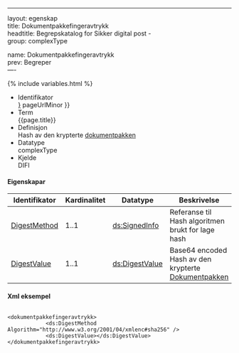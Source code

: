 -----

layout: egenskap  
title: Dokumentpakkefingeravtrykk  
headtitle: Begrepskatalog for Sikker digital post -  
group: complexType

name: Dokumentpakkefingeravtrykk  
prev: Begreper  
—-

{% include variables.html %}

  - Identifikator  
    <span style="{ pageUrlMinor ;">[}]({{)</span> pageUrlMinor }}
  - Term  
    {{page.title}}
  - Definisjon  
    Hash av den krypterte
    [dokumentpakken](../forretningslag/Dokumentpakke/)
  - Datatype  
    complexType
  - Kjelde  
    DIFI

#### Eigenskapar

| Identifikator                                                        | Kardinalitet | Datatype                                                              | Beskrivelse                                                                             |
| -------------------------------------------------------------------- | ------------ | --------------------------------------------------------------------- | --------------------------------------------------------------------------------------- |
| [DigestMethod](http://www.w3.org/TR/xmldsig-core1/#sec-DigestMethod) | 1..1         | [ds:SignedInfo](http://www.w3.org/TR/xmldsig-core1/#sec-DigestMethod) | Referanse til Hash algoritmen brukt for lage hash                                       |
| [DigestValue](http://www.w3.org/TR/xmldsig-core1/#sec-DigestValue)   | 1..1         | [ds:DigestValue](http://www.w3.org/TR/xmldsig-core1/#sec-DigestValue) | Base64 encoded Hash av den krypterte [Dokumentpakken](../forretningslag/Dokumentpakke/) |

#### Xml eksempel

``` brush: xml; toolbar: false

<dokumentpakkefingeravtrykk>
            <ds:DigestMethod Algorithm="http://www.w3.org/2001/04/xmlenc#sha256" />
            <ds:DigestValue></ds:DigestValue>
</dokumentpakkefingeravtrykk>
```
